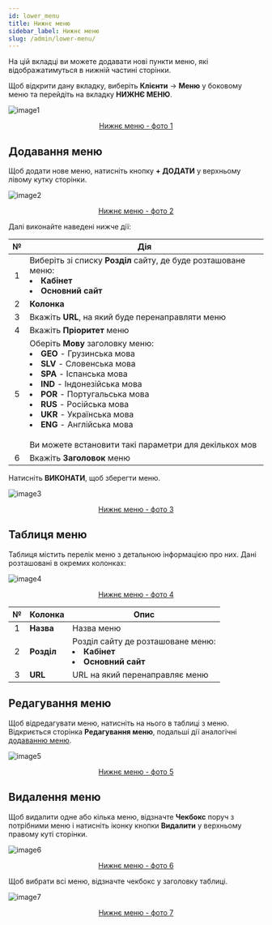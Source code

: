 ```yaml
---
id: lower_menu
title: Нижнє меню
sidebar_label: Нижнє меню
slug: /admin/lower-menu/
---
```


На цій вкладці ви можете додавати нові пункти меню, які відображатимуться в нижній частині сторінки.

Щоб відкрити дану вкладку, виберіть **Клієнти** → **Меню** у боковому меню та перейдіть на вкладку **НИЖНЄ МЕНЮ**.

![image1](/img/uk/admin_menu_lower_menu/image1.png "Нижнє меню") <center><u>Нижнє меню - фото 1</u></center>

## Додавання меню

Щоб додати нове меню, натисніть кнопку **+ ДОДАТИ** у верхньому лівому кутку сторінки.

![image2](/img/uk/admin_menu_lower_menu/image2.png "Нижнє меню") <center><u>Нижнє меню - фото 2</u></center>

Далі виконайте наведені нижче дії:

|  №  | Дія |
| :-: | --- |
| 1 | Виберіть зі списку **Розділ** сайту, де буде розташоване меню:<li>**Кабінет**</li><li>**Основний сайт**</li> |
| 2 | **Колонка** |
| 3 | Вкажіть **URL**, на який буде перенаправляти меню |
| 4 | Вкажіть **Пріоритет** меню |
| 5 | Оберіть **Мову** заголовку меню: <li>**GEO** - Грузинська мова</li><li>**SLV** - Словенська мова</li><li>**SPA** - Іспанська мова</li><li>**IND** - Індонезійська мова</li><li>**POR** - Португальська мова</li><li>**RUS** - Російська мова</li><li>**UKR** - Українська мова</li><li>**ENG** - Англійська мова</li> <br/> Ви можете встановити такі параметри для декількох мов |
| 6 | Вкажіть **Заголовок** меню |

Натисніть **ВИКОНАТИ**, щоб зберегти меню.

![image3](/img/uk/admin_menu_lower_menu/image3.png "Нижнє меню") <center><u>Нижнє меню - фото 3</u></center>

## Таблиця меню

Таблиця містить перелік меню з детальною інформацією про них. Дані розташовані в окремих колонках:

![image4](/img/uk/admin_menu_lower_menu/image4.png "Нижнє меню") <center><u>Нижнє меню - фото 4</u></center>

|  №  | Колонка | Опис |
| :-: | ------- | ---- |
| 1 | **Назва** | Назва меню |
| 2 | **Розділ** | Розділ сайту де розташоване меню:<li>**Кабінет**</li><li>**Основний сайт**</li> |
| 3 | **URL** | URL на який перенаправляє меню |

## Редагування меню

Щоб відредагувати меню, натисніть на нього в таблиці з меню. Відкриється сторінка **Редагування меню**, подальші дії аналогічні [додаванню меню](#додавання-меню).

![image5](/img/uk/admin_menu_lower_menu/image5.png "Нижнє меню") <center><u>Нижнє меню - фото 5</u></center>

## Видалення меню

Щоб видалити одне або кілька меню, відзначте **Чекбокс** поруч з потрібними меню і натисніть іконку кнопки **Видалити** у верхньому правому куті сторінки.

![image6](/img/uk/admin_menu_lower_menu/image6.png "Нижнє меню") <center><u>Нижнє меню - фото 6</u></center>

Щоб вибрати всі меню, відзначте чекбокс у заголовку таблиці.

![image7](/img/uk/admin_menu_lower_menu/image7.png "Нижнє меню") <center><u>Нижнє меню - фото 7</u></center>
